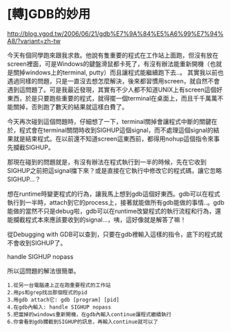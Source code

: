 # [轉]GDB的妙用

http://blog.vgod.tw/2006/06/21/gdb%E7%9A%84%E5%A6%99%E7%94%A8/?variant=zh-tw

今天有個同學跑來跟我求救。他說有隻重要的程式在工作站上面跑，但沒有放在screen裡面，可是Windows的鍵盤滑鼠都卡死了，有沒有辦法能重新開機（也就是關掉windows上的terminal, putty）而且讓程式能繼續跑下去..。
其實我以前也遇過同樣的問題，只是一直沒去想怎麼解決，後來都習慣用screen，就自然不會遇到這問題了。可是我最近發現，其實有不少人都不知道UNIX上有screen這個好東西，於是只要跑些重要的程式，就得擺一個terminal在桌面上，而且千千萬萬不能關掉，否則跑了數天的結果就這樣白費了。

今天再次碰到這個問題時，仔細想了一下，terminal關掉會讓程式中斷的關鍵在於，程式會在terminal關閉時收到SIGHUP這個signal，而不處理這個signal的結果就是結束程式。在以前還不知道screen這東西前，都得用nohup這個指令來事先攔截SIGHUP。

那現在碰到的問題就是，有沒有辦法在程式執行到一半的時候，先在它收到SIGHUP之前把這signal擋下來？或是直接在它執行中修改它的程式碼，讓它忽略SIGHUP…？

想在runtime時變更程式的行為，讓我馬上想到gdb這個好東西。gdb可以在程式執行到一半時，attach到它的process上，接著就能做所有gdb能做的事情..。gdb能做的當然不只是debug啦，gdb可以在runtime改變程式的執行流程和行為，還能攔截程式本來應該要收到的signal…，咦，這好像就是解答了嘛！

從Debugging with GDB可以查到，只要在gdb裡輸入這樣的指令，底下的程式就不會收到SIGHUP了。


handle SIGHUP nopass

所以這問題的解法很簡單。
```
1.從另一台電腦連上正在跑重要程式的工作站
2.用ps和grep找出那個程式的pid
3.用gdb attach它: gdb [program] [pid]
4.在gdb內輸入: handle SIGHUP nopass
5.把當掉的windows重新開機，在gdb內輸入continue讓程式繼續執行
6.你會看到gdb攔截到SIGHUP的訊息，再輸入continue就可以了
```
